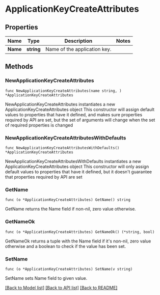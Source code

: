 # ApplicationKeyCreateAttributes

## Properties

Name | Type | Description | Notes
---- | ---- | ----------- | ------
**Name** | **string** | Name of the application key. | 

## Methods

### NewApplicationKeyCreateAttributes

`func NewApplicationKeyCreateAttributes(name string, ) *ApplicationKeyCreateAttributes`

NewApplicationKeyCreateAttributes instantiates a new ApplicationKeyCreateAttributes object
This constructor will assign default values to properties that have it defined,
and makes sure properties required by API are set, but the set of arguments
will change when the set of required properties is changed

### NewApplicationKeyCreateAttributesWithDefaults

`func NewApplicationKeyCreateAttributesWithDefaults() *ApplicationKeyCreateAttributes`

NewApplicationKeyCreateAttributesWithDefaults instantiates a new ApplicationKeyCreateAttributes object
This constructor will only assign default values to properties that have it defined,
but it doesn't guarantee that properties required by API are set

### GetName

`func (o *ApplicationKeyCreateAttributes) GetName() string`

GetName returns the Name field if non-nil, zero value otherwise.

### GetNameOk

`func (o *ApplicationKeyCreateAttributes) GetNameOk() (*string, bool)`

GetNameOk returns a tuple with the Name field if it's non-nil, zero value otherwise
and a boolean to check if the value has been set.

### SetName

`func (o *ApplicationKeyCreateAttributes) SetName(v string)`

SetName sets Name field to given value.



[[Back to Model list]](../README.md#documentation-for-models) [[Back to API list]](../README.md#documentation-for-api-endpoints) [[Back to README]](../README.md)



